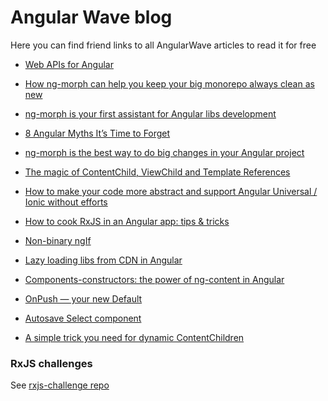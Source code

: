 # Angular Wave blog

Here you can find friend links to all AngularWave articles to read it for free

- [Web APIs for Angular](https://medium.com/angularwave/web-apis-for-angular-e9ae3206ed1d?sk=677205fca391daf72e5de75acb203301)

- [How ng-morph can help you keep your big monorepo always clean as new](https://medium.com/angularwave/how-ng-morph-can-help-you-keep-your-big-monorepo-always-clean-as-new-bbca8e62c4b3?sk=3d77c93da30e365653ed3fb01fc9a488)

- [ng-morph is your first assistant for Angular libs development](https://medium.com/angularwave/ng-morph-is-your-first-assistant-for-angular-libs-development-ac06dbb00f99?sk=2e8d33348c7bb8041f0e0fd3454979bb)

- [8 Angular Myths It’s Time to Forget](https://medium.com/angularwave/8-common-angular-myths-3f7dfdc2a702)

- [ng-morph is the best way to do big changes in your Angular project](https://medium.com/angularwave/ng-morph-is-the-best-way-to-do-big-changes-in-your-angular-project-217c4051beeb?sk=e82b3726609c3179a1468a5d9a2711e9)

- [The magic of ContentChild, ViewChild and Template References](https://medium.com/angularwave/the-magic-of-contentchild-viewchild-and-template-references-d1cbf7f819c4?sk=a14b79fcb64a8b54737d43b6bee400bd)

- [How to make your code more abstract and support Angular Universal / Ionic without efforts](https://medium.com/angularwave/how-to-make-your-code-more-abstract-and-support-angular-universal-ionic-without-efforts-7b16273658db?sk=752ffb35983f38e82be8e45759371ed4)

- [How to cook RxJS in an Angular app: tips & tricks](https://medium.com/angularwave/how-to-cook-rxjs-in-an-angular-app-tips-tricks-afd9fbdc4d31?sk=c9f8b1ee71177aa2cf359f4228489b5f)

- [Non-binary ngIf](https://medium.com/angularwave/non-binary-ngif-cfdf7c474852?sk=9410f8dbdbd9c34736fd2f2b47e2bab8)

- [Lazy loading libs from CDN in Angular](https://medium.com/angularwave/lazy-loading-libs-from-cdn-in-angular-cdd5a6a32ed5?sk=a5180cdd92708118ff13d902cbfac7a5)

- [Components-constructors: the power of ng-content in Angular](https://medium.com/angularwave/components-constructors-the-power-of-ng-content-in-angular-a9bf936cb223?sk=97b93196b127e9d22a6c1d4be1a8064b)

- [OnPush — your new Default](https://medium.com/angularwave/onpush-your-new-default-ba3fd5bc9f6e?sk=fa05f002bb6276f2f08acc3d226fac6e)

- [Autosave Select component](https://medium.com/angularwave/autosave-select-component-77b58866fd96?sk=3f505cd903299cc45af34a2a4ad1840b)

- [A simple trick you need for dynamic ContentChildren](https://medium.com/angularwave/a-simple-trick-you-need-for-dynamic-contentchildren-6ed0eae49cb4?sk=49dfea53943ab2a2a850e4abce2f2cf7)

### RxJS challenges

See [rxjs-challenge repo](https://github.com/AngularWave/rxjs-challenge/tree/main)
